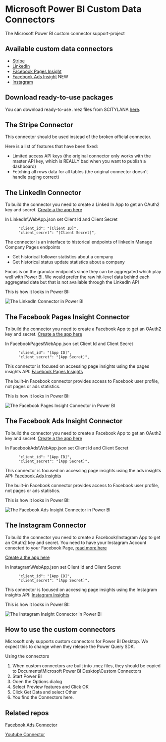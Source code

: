 # Microsoft Power BI Custom Data Connectors
The Microsoft Power BI custom connector support-project

## Available custom data connectors
* [Stripe](#the-stripe-connector)
* [LinkedIn](#the-linkedin-connector)
* [Facebook Pages Insight](#the-facebook-pages-insight-connector)
* [Facebook Ads Insight](#the-facebook-ads-insight-connector) NEW
* [Instagram](#the-instagram-connector)

## Download ready-to-use packages
You can download ready-to-use .mez files from SCITYLANA [here][sl-pbi-gallery].

## The Stripe Connector

This connector should be used instead of the broken official connector.

Here is a list of features that have been fixed:
* Limited access API keys (the original connector only works with the master API key, which is REALLY bad when you want to publish a dashboard)
* Fetching all rows data for all tables (the original connector doesn't handle paging correct)

## The LinkedIn Connector

To build the connector you need to create a Linked In App to get an OAuth2 key and secret.
[Create a the app here][li-api]

In LinkedIn\WebApp.json set Client Id and Client Secret
```
      "client_id": "[Client ID]",
      "client_secret": "[Client Secret]",
```

The connector is an interface to historical endpoints of linkedin Manage Company Pages endpoints

- Get historical follower statistics about a company
- Get historical status update statistics about a company

Focus is on the granular endpoints since they can be aggregated which play well with Power BI.
We would prefer the raw hit-level data behind each aggregated date but that is not available through the LinkedIn API

This is how it looks in Power BI:

<img src="https://github.com/mbilling/PBIConnectors/blob/master/img/linkedin-company-navigator-shot.png" alt="The LinkedIn Connector in Power BI" title="The LinkedIn Connector in Power BI"/>

## The Facebook Pages Insight Connector

To build the connector you need to create a Facebook App to get an OAuth2 key and secret.
[Create a the app here][fb-api]

In FacebookPages\WebApp.json set Client Id and Client Secret
```
      "client_id": "[App ID]",
      "client_secret": "[App Secret]",
```

This connector is focused on accessing page insights using the pages insights API: [Facebook Pages Insights][fb_pages_insights]

The built-in Facebook connector provides access to Facebook user profile, not pages or ads statistics.

This is how it looks in Power BI:

<img src="https://github.com/mbilling/PBIConnectors/blob/master/img/fb_pages_insights_navigator_shot.PNG" alt="The Facebook Pages Insight Connector in Power BI" title="The Facebook Pages Insight Connector in Power BI"/>


## The Facebook Ads Insight Connector

To build the connector you need to create a Facebook App to get an OAuth2 key and secret.
[Create a the app here][fb-api]

In FacebookAds\WebApp.json set Client Id and Client Secret
```
      "client_id": "[App ID]",
      "client_secret": "[App Secret]",
```

This connector is focused on accessing page insights using the ads insights API: [Facebook Ads Insights][fb_ads_insights]

The built-in Facebook connector provides access to Facebook user profile, not pages or ads statistics.

This is how it looks in Power BI:

<img src="https://github.com/mbilling/PBIConnectors/blob/master/img/fb_ads_insights_navigator_shot.PNG" alt="The Facebook Ads Insight Connector in Power BI" title="The Facebook Ads Insight Connector in Power BI"/>


## The Instagram Connector

To build the connector you need to create a Facebook/Instagram App to get an OAuth2 key and secret. 
You need to have your Instagram Account conected to your Facebook Page, [read more here][instagram-info]

[Create a the app here][fb-api]

In Instagram\WebApp.json set Client Id and Client Secret
```
      "client_id": "[App ID]",
      "client_secret": "[App Secret]",
```

This connector is focused on accessing page insights using the Instagram insights API: [Instagram Insights][instagram-api]

This is how it looks in Power BI:

<img src="https://github.com/mbilling/PBIConnectors/blob/master/img/instagram_insights_navigator_shot.PNG" alt="The Instagram Insight Connector in Power BI" title="The Instagram Insight Connector in Power BI"/>


## How to use the custom connectors
Microsoft only supports custom connectors for Power BI Desktop. We expect this to change when they release the Power Query SDK.

Using the connectors
1. When custom connectors are built into .mez files, they should be copied to Documents\Microsoft Power BI Desktop\Custom Connectors
2. Start Power BI
3. Ooen the Options dialog
4. Select Preview features and Click OK
5. Click Get Data and select Other
6. You find the Connectors here.

## Related repos
[Facebook Ads Connector][hugo]

[Youtube Connector][miguel]


[fb_pages_insights]: https://developers.facebook.com/docs/graph-api/reference/page/insights
[fb_pages_insights_navigator_shot]: https://github.com/mbilling/PBIConnectors/blob/master/img/fb_pages_insights_navigator_shot.PNG
[ms_repo]: https://github.com/Microsoft/DataConnectors
[hugo]: https://github.com/Hugoberry/FacebookAds
[miguel]: https://github.com/migueesc123/YoutubeAnalytics
[li-api]: https://www.linkedin.com/developer/apps
[fb-api]: https://developers.facebook.com/apps/
[instagram-api]: https://developers.facebook.com/docs/instagram-api/reference/user/insights
[instagram-info]: https://help.instagram.com/356902681064399
[fb_ads_insights]: https://developers.facebook.com/docs/graph-api/reference/page/insights
[fb_ads_insights_navigator_shot]: https://github.com/mbilling/PBIConnectors/blob/master/img/fb_pages_insights_navigator_shot.PNG
[sl-pbi-gallery]: https://try.scitylana.com/pbi-connector-gallery
